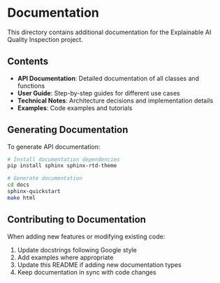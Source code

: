 # Documentation

This directory contains additional documentation for the Explainable AI Quality Inspection project.

## Contents

- **API Documentation**: Detailed documentation of all classes and functions
- **User Guide**: Step-by-step guides for different use cases
- **Technical Notes**: Architecture decisions and implementation details
- **Examples**: Code examples and tutorials

## Generating Documentation

To generate API documentation:

```bash
# Install documentation dependencies
pip install sphinx sphinx-rtd-theme

# Generate documentation
cd docs
sphinx-quickstart
make html
```

## Contributing to Documentation

When adding new features or modifying existing code:

1. Update docstrings following Google style
2. Add examples where appropriate
3. Update this README if adding new documentation types
4. Keep documentation in sync with code changes